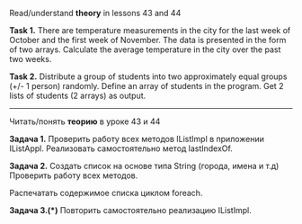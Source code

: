 Read/understand **theory** in lessons 43 and 44

**Task 1.**
There are temperature measurements in the city for the last week of October and the first week of November.
The data is presented in the form of two arrays.
Calculate the average temperature in the city over the past two weeks.

**Task 2.**
Distribute a group of students into two approximately equal groups (+/- 1 person) randomly.
Define an array of students in the program.
Get 2 lists of students (2 arrays) as output.



___________________________________________________

Читать/понять **теорию** в уроке 43 и 44

**Задача 1.**
Проверить работу всех методов IListImpl в приложении IListAppl.
Реализовать самостоятельно метод lastIndexOf.

**Задача 2.**
Создать список на основе типа String (города, имена и т.д)
Проверить работу всех методов.

Распечатать содержимое списка циклом foreach.

**Задача 3.(*)**
Повторить самостоятельно реализацию IListImpl.











